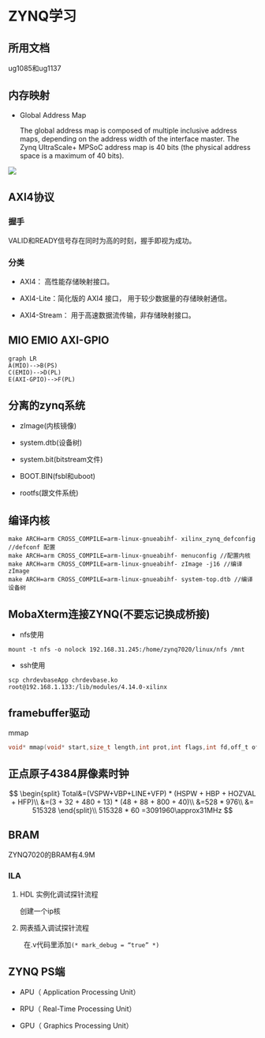 # ZYNQ学习

## 所用文档

ug1085和ug1137

## 内存映射

+ Global Address Map
  
  The global address map is composed of multiple inclusive address maps, depending on the address width of the interface master. The Zynq UltraScale+ MPSoC address map is 40 bits (the physical address space is a maximum of 40 bits).

![](D:\GitRepository\MyMark\img\2022-04-12-10-22-42-image.png)

## AXI4协议

### 握手

VALID和READY信号存在同时为高的时刻，握手即视为成功。

### 分类

+ AXI4： 高性能存储映射接口。  

+ AXI4-Lite：简化版的 AXI4 接口， 用于较少数据量的存储映射通信。  

+ AXI4-Stream： 用于高速数据流传输，非存储映射接口。

## MIO EMIO AXI-GPIO

```mermaid
graph LR 
A(MIO)-->B(PS)
C(EMIO)-->D(PL)
E(AXI-GPIO)-->F(PL)
```

## 分离的zynq系统

+ zImage(内核镜像)

+ system.dtb(设备树)

+ system.bit(bitstream文件)

+ BOOT.BIN(fsbl和uboot)

+ rootfs(跟文件系统)

## 编译内核

```shell
make ARCH=arm CROSS_COMPILE=arm-linux-gnueabihf- xilinx_zynq_defconfig //defconf 配置
make ARCH=arm CROSS_COMPILE=arm-linux-gnueabihf- menuconfig //配置内核
make ARCH=arm CROSS_COMPILE=arm-linux-gnueabihf- zImage -j16 //编译 zImage
make ARCH=arm CROSS_COMPILE=arm-linux-gnueabihf- system-top.dtb //编译设备树
```

## MobaXterm连接ZYNQ(不要忘记换成桥接)

+ nfs使用 

`mount -t nfs -o nolock 192.168.31.245:/home/zynq7020/linux/nfs /mnt`

+ ssh使用

`scp chrdevbaseApp chrdevbase.ko root@192.168.1.133:/lib/modules/4.14.0-xilinx`

## framebuffer驱动

mmap

```c
void* mmap(void* start,size_t length,int prot,int flags,int fd,off_t offset);
```

## 正点原子4384屏像素时钟

$$
\begin{split}
Total&=(VSPW+VBP+LINE+VFP) * (HSPW + HBP + HOZVAL + HFP)\\
&=(3 + 32 + 480 + 13) * (48 + 88 + 800 + 40)\\
&=528 * 976\\
&= 515328
\end{split}\\
515328 * 60 =3091960\approx31MHz
$$

## BRAM

ZYNQ7020的BRAM有4.9M

### ILA

1. HDL 实例化调试探针流程
   
   创建一个ip核

2. 网表插入调试探针流程

        在.v代码里添加`(* mark_debug = “true” *)`

## ZYNQ PS端

+ APU（ Application Processing Unit）

+ RPU（ Real-Time Processing Unit）

+ GPU（ Graphics Processing Unit）

# 
